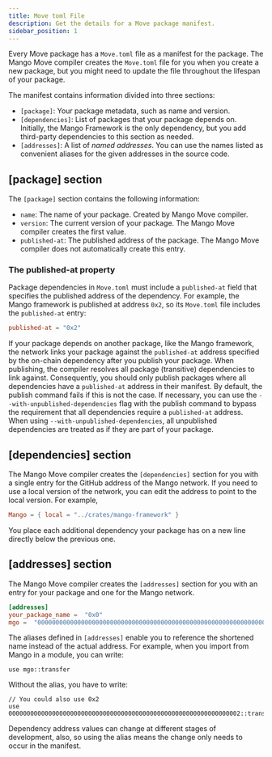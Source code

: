 ```yaml
---
title: Move toml File
description: Get the details for a Move package manifest.
sidebar_position: 1
---
```



Every Move package has a `Move.toml` file as a manifest for the package. The Mango Move compiler creates the `Move.toml` file for you when you create a new package, but you might need to update the file throughout the lifespan of your package.

The manifest contains information divided into three sections:
* `[package]`: Your package metadata, such as name and version.
* `[dependencies]`: List of packages that your package depends on. Initially, the Mango Framework is the only dependency, but you add third-party dependencies to this section as needed.
* `[addresses]`: A list of *named addresses*. You can use the names listed as convenient aliases for the given addresses in the source code.

## [package] section

The `[package]` section contains the following information:

* `name`: The name of your package. Created by Mango Move compiler.
* `version`: The current version of your package. The Mango Move compiler creates the first value.
* `published-at`: The published address of the package. The Mango Move compiler does not automatically create this entry.

### The published-at property

Package dependencies in `Move.toml` must include a `published-at` field that specifies the published address of the dependency. For example, the Mango framework is published at address `0x2`, so its `Move.toml` file includes the `published-at` entry:

```toml
published-at = "0x2"
```

If your package depends on another package, like the Mango framework, the network links your package against the `published-at` address specified by the on-chain dependency after you publish your package. When publishing, the compiler resolves all package (transitive) dependencies to link against. Consequently, you should only publish packages where all dependencies have a `published-at` address in their manifest. By default, the publish command fails if this is not the case. If necessary, you can use the `--with-unpublished-dependencies` flag with the publish command to bypass the requirement that all dependencies require a `published-at` address. When using `--with-unpublished-dependencies`, all unpublished dependencies are treated as if they are part of your package.

## [dependencies] section

The Mango Move compiler creates the `[dependencies]` section for you with a single entry for the GitHub address of the Mango network. If you need to use a local version of the network, you can edit the address to point to the local version. For example,

```toml
Mango = { local = "../crates/mango-framework" }
```

You place each additional dependency your package has on a new line directly below the previous one.

## [addresses] section

The Mango Move compiler creates the `[addresses]` section for you with an entry for your package and one for the Mango network.

```toml
[addresses]
your_package_name =  "0x0"
mgo =  "0000000000000000000000000000000000000000000000000000000000000002"
```

The aliases defined in `[addresses]` enable you to reference the shortened name instead of the actual address. For example, when you import from Mango in a module, you can write:

```move
use mgo::transfer
```

Without the alias, you have to write:

```move
// You could also use 0x2
use 0000000000000000000000000000000000000000000000000000000000000002::transfer
```

Dependency address values can change at different stages of development, also, so using the alias means the change only needs to occur in the manifest.
